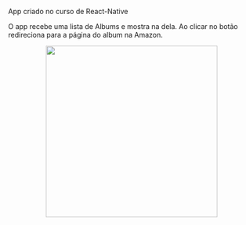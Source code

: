 App criado no curso de React-Native

O app recebe uma lista de Albums e mostra na dela. Ao clicar no botão redireciona para a página do album na Amazon.
<p align="center">
  <img src="https://cloud.githubusercontent.com/assets/12241711/22807716/26162bfa-ef07-11e6-9194-305d5656c2f9.jpg" width="350"/>
</p>
